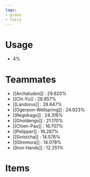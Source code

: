 ```yaml
---
tags:
- grass
- fairy
---
```

# Usage
- 4%
# Teammates
- [[Archaludon]] : 29.620%
- [[Chi-Yu]] : 28.857%
- [[Landorus]] : 28.647%
- [[Ogerpon-Wellspring]] : 24.923%
- [[Regidrago]] : 24.316%
- [[Gholdengo]] : 21.170%
- [[Chien-Pao]] : 16.707%
- [[Pelipper]] : 16.287%
- [[Sinistcha]] : 14.576%
- [[Glimmora]] : 14.078%
- [[Iron Hands]] : 12.251%
# Items